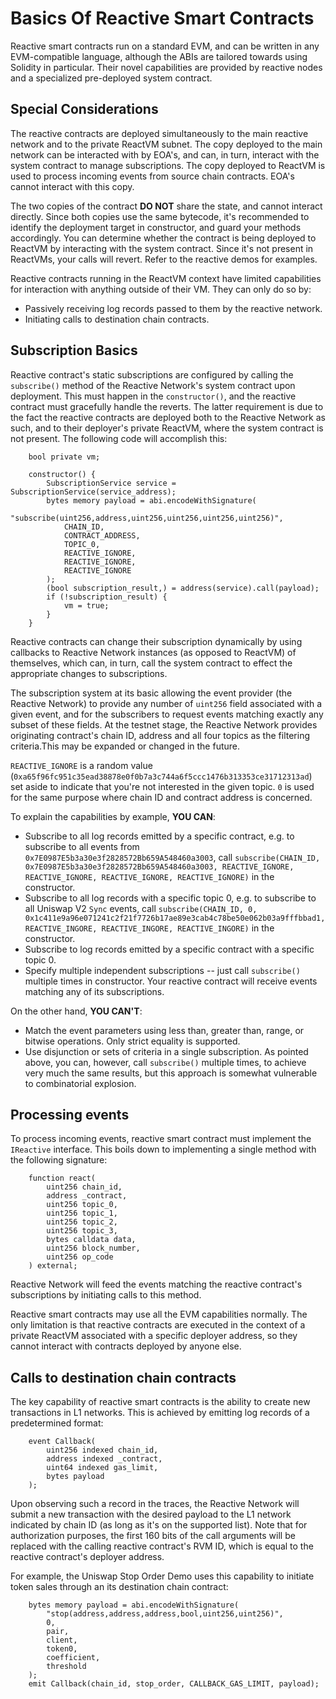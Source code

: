 # Basics Of Reactive Smart Contracts

Reactive smart contracts run on a standard EVM, and can be written in any EVM-compatible language, although the ABIs are tailored towards using Solidity in particular. Their novel capabilities are provided by reactive nodes and a specialized pre-deployed system contract.

## Special Considerations

The reactive contracts are deployed simultaneously to the main reactive network and to the private ReactVM subnet. The copy deployed to the main network can be interacted with by EOA's, and can, in turn, interact with the system contract to manage subscriptions. The copy deployed to ReactVM is used to process incoming events from source chain contracts. EOA's cannot interact with this copy.

The two copies of the contract **DO NOT** share the state, and cannot interact directly. Since both copies use the same bytecode, it's recommended to identify the deployment target in constructor, and guard your methods accordingly. You can determine whether the contract is being deployed to ReactVM by interacting with the system contract. Since it's not present in ReactVMs, your calls will revert. Refer to the reactive demos for examples.

Reactive contracts running in the ReactVM context have limited capabilities for interaction with anything outside of their VM. They can only do so by:

* Passively receiving log records passed to them by the reactive network.
* Initiating calls to destination chain contracts.

## Subscription Basics

Reactive contract's static subscriptions are configured by calling the `subscribe()` method of the Reactive Network's system contract upon deployment. This must happen in the `constructor()`, and the reactive contract must gracefully handle the reverts. The latter requirement is due to the fact the reactive contracts are deployed both to the Reactive Network as such, and to their deployer's private ReactVM, where the system contract is not present. The following code will accomplish this:

```
    bool private vm;

    constructor() {
        SubscriptionService service = SubscriptionService(service_address);
        bytes memory payload = abi.encodeWithSignature(
            "subscribe(uint256,address,uint256,uint256,uint256,uint256)",
            CHAIN_ID,
            CONTRACT_ADDRESS,
            TOPIC_0,
            REACTIVE_IGNORE,
            REACTIVE_IGNORE,
            REACTIVE_IGNORE
        );
        (bool subscription_result,) = address(service).call(payload);
        if (!subscription_result) {
            vm = true;
        }
    }
```

Reactive contracts can change their subscription dynamically by using callbacks to Reactive Network instances (as opposed to ReactVM) of themselves, which can, in turn, call the system contract to effect the appropriate changes to subscriptions.

The subscription system at its basic allowing the event provider (the Reactive Network) to provide any number of `uint256` field associated with a given event, and for the subscribers to request events matching exactly any subset of these fields. At the testnet stage, the Reactive Network provides originating contract's chain ID, address and all four topics as the filtering criteria.This may be expanded or changed in the future.

`REACTIVE_IGNORE` is a random value (`0xa65f96fc951c35ead38878e0f0b7a3c744a6f5ccc1476b313353ce31712313ad`) set aside to indicate that you're not interested in the given topic. `0` is used for the same purpose where chain ID and contract address is concerned.

To explain the capabilities by example, **YOU CAN**:

* Subscribe to all log records emitted by a specific contract, e.g. to subscribe to all events from `0x7E0987E5b3a30e3f2828572Bb659A548460a3003`, call `subscribe(CHAIN_ID, 0x7E0987E5b3a30e3f2828572Bb659A548460a3003, REACTIVE_IGNORE, REACTIVE_IGNORE, REACTIVE_IGNORE, REACTIVE_IGNORE)` in the constructor.
* Subscribe to all log records with a specific topic 0, e.g. to subscribe to all Uniswap V2 `Sync` events, call `subscribe(CHAIN_ID, 0, 0x1c411e9a96e071241c2f21f7726b17ae89e3cab4c78be50e062b03a9fffbbad1, REACTIVE_INGORE, REACTIVE_INGORE, REACTIVE_INGORE)` in the constructor.
* Subscribe to log records emitted by a specific contract with a specific topic 0.
* Specify multiple independent subscriptions -- just call `subscribe()` multiple times in constructor. Your reactive contract will receive events matching any of its subscriptions.

On the other hand, **YOU CAN'T**:

* Match the event parameters using less than, greater than, range, or bitwise operations. Only strict equality is supported.
* Use disjunction or sets of criteria in a single subscription. As pointed above, you can, however, call `subscribe()` multiple times, to achieve very much the same results, but this approach is somewhat vulnerable to combinatorial explosion.

## Processing events

To process incoming events, reactive smart contract must implement the `IReactive` interface. This boils down to implementing a single method with the following signature:

```
    function react(
        uint256 chain_id,
        address _contract,
        uint256 topic_0,
        uint256 topic_1,
        uint256 topic_2,
        uint256 topic_3,
        bytes calldata data,
        uint256 block_number,
        uint256 op_code
    ) external;
```

Reactive Network will feed the events matching the reactive contract's subscriptions by initiating calls to this method.

Reactive smart contracts may use all the EVM capabilities normally. The only limitation is that reactive contracts are executed in the context of a private ReactVM associated with a specific deployer address, so they cannot interact with contracts deployed by anyone else.

## Calls to destination chain contracts

The key capability of reactive smart contracts is the ability to create new transactions in L1 networks. This is achieved by emitting log records of a predetermined format:

```
    event Callback(
        uint256 indexed chain_id,
        address indexed _contract,
        uint64 indexed gas_limit,
        bytes payload
    );
```

Upon observing such a record in the traces, the Reactive Network will submit a new transaction with the desired payload to the L1 network indicated by chain ID (as long as it's on the supported list). Note that for authorization purposes, the first 160 bits of the call arguments will be replaced with the calling reactive contract's RVM ID, which is equal to the reactive contract's deployer address.

For example, the Uniswap Stop Order Demo uses this capability to initiate token sales through an its destination chain contract:

```
    bytes memory payload = abi.encodeWithSignature(
        "stop(address,address,address,bool,uint256,uint256)",
        0,
        pair,
        client,
        token0,
        coefficient,
        threshold
    );
    emit Callback(chain_id, stop_order, CALLBACK_GAS_LIMIT, payload);
```
